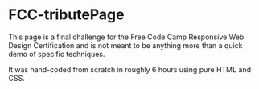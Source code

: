 # FCC-tributePage

This page is a final challenge for the Free Code Camp Responsive Web Design Certification and is not meant to be anything more than a
quick demo of specific techniques.

It was hand-coded from scratch in roughly 6 hours using pure HTML and CSS.
